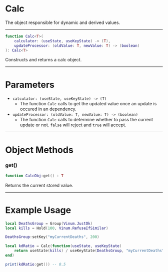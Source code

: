 # Calc

The object responsible for dynamic and derived values.
___

```lua
function Calc<T>(
    calculator: (useState, useKeyState) -> (T),
    updateProcessor: (oldValue: T, newValue: T) -> (boolean)
): Calc<T>
```

Constructs and returns a calc object.

_____
# Parameters

* `calculator: (useState, useKeyState) -> (T)`
    * The function `Calc` calls to get the updated value once an update is occured in an dependency.
* `updateProcessor: (oldValue: T, newValue: T) -> (boolean)`
    * The function `Calc` calls to determine whether to pass the current update or not. `false` will reject and `true` will accept.
___

# Object Methods

### get()
```lua
function CalcObj:get() : T
```

Returns the current stored value.

______

# Example Usage

```lua
local DeathsGroup = Group(Vinum.JustOk)
local kills = Hold(100, Vinum.RefuseIfSimilar)

DeathsGroup:setKey("myCurrentDeaths", 200)

local kdRatio = Calc(function(useState, useKeyState)
    return useState(kills) / useKeyState(DeathsGroup, "myCurrentDeaths")
end)

print(kdRatio:get()) -- 0.5
```